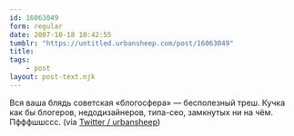 ```yaml
---
id: 16063049
form: regular
date: 2007-10-18 10:42:55
tumblr: "https://untitled.urbansheep.com/post/16063049"
title:
tags:
    - post
layout: post-text.njk
---
```


<p>Вся ваша блядь советская «блогосфера» — бесполезный треш. Кучка как бы блогеров, недодизайнеров, типа-сео, замкнутых ни на чём. Пфффшшссс. (via <a href="http://twitter.com/urbansheep/statuses/344392882">Twitter / urbansheep</a>)</p>

